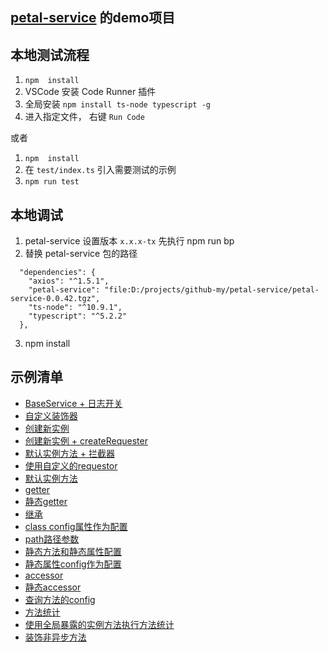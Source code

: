## [petal-service](https://github.com/xiangwenhu/petal-service) 的demo项目

## 本地测试流程
1. ```npm  install```
2. VSCode 安装 Code Runner 插件
3. 全局安装 `npm install ts-node typescript -g`
4. 进入指定文件， 右键 `Run Code`   
   
或者   
1. ```npm  install```
2. 在 `test/index.ts` 引入需要测试的示例
3. ```npm run test```

## 本地调试
1. petal-service 设置版本 `x.x.x-tx` 先执行 npm run bp
2. 替换 petal-service 包的路径
```
  "dependencies": {
    "axios": "^1.5.1",
    "petal-service": "file:D:/projects/github-my/petal-service/petal-service-0.0.42.tgz",
    "ts-node": "^10.9.1",
    "typescript": "^5.2.2"
  },
```
3. npm install

## 示例清单
* [BaseService + 日志开关](./test/baseService.ts)
* [自定义装饰器](./test/createDecorator.ts)
* [创建新实例](./test//createInstance.ts)
* [创建新实例 + createRequester ](./test/createInstance-createRequester.ts)
* [默认实例方法 + 拦截器](./test/global-interceptors.ts)
* [使用自定义的requestor](./test/setRequestor.ts)
* [默认实例方法](./test/global.ts)
* [getter](./test/getter.ts)
* [静态getter](./test/getter-static.ts)
* [继承](./test/inherit.ts)
* [class config属性作为配置](./test/instanceConfig.ts)
* [path路径参数](./test/pathUrl.ts)
* [静态方法和静态属性配置](./test/static.ts)
* [静态属性config作为配置](./test/staticConfig.ts)
* [accessor](./test/accessor.ts)
* [静态accessor](./test/accessor-static.ts)
* [查询方法的config](./test/getMethodConfig.ts)
* [方法统计](./test/staticConfig.ts)
* [使用全局暴露的实例方法执行方法统计](./test/global-statistics.ts)
* [装饰非异步方法](./test/noPromiseMethod.ts)

